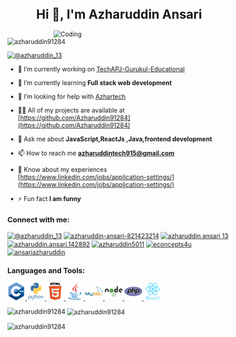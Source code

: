 <!--[![MasterHead](https://camo.githubusercontent.com/48ec00ed4c84e771db4a1db90b56352923a8d644452a32b434d68e97006c9337/68747470733a2f2f63686b736b696c6c732e636f6d2f77702d636f6e74656e742f75706c6f6164732f323032302f30342f504e432d416e696d617465642d42616e6e6572732e676966)] -->
<h1 align="center">Hi 👋, I'm Azharuddin Ansari</h1>
<!--<h3 align="center">A passionate java developer from India</h3> -->
<img align="right" alt="Coding" width="400" src="https://camo.githubusercontent.com/cae12fddd9d6982901d82580bdf321d81fb299141098ca1c2d4891870827bf17/68747470733a2f2f6d69726f2e6d656469756d2e636f6d2f6d61782f313336302f302a37513379765349765f7430696f4a2d5a2e676966">

<p align="left"> <img src="https://komarev.com/ghpvc/?username=azharuddin91284&label=Profile%20views&color=0e75b6&style=flat" alt="azharuddin91284" /> </p>

<p align="left"> <a href="https://twitter.com/@azharuddin_13" target="blank"><img src="https://img.shields.io/twitter/follow/@azharuddin_13?logo=twitter&style=for-the-badge" alt="@azharuddin_13" /></a> </p>

- 🔭 I’m currently working on [TechAPJ-Gurukul-Educational](https://github.com/Azharuddin91284/TechAPJ-Gurukul-EDucational-Website)

- 🌱 I’m currently learning **Full stack web development**

- 🤝 I’m looking for help with [Azhartech](https://github.com/Azharuddin91284/Azhartech)

- 👨‍💻 All of my projects are available at [https://github.com/Azharuddin91284](https://github.com/Azharuddin91284)

- 💬 Ask me about **JavaScript,ReactJs ,Java,frontend development**

- 📫 How to reach me **azharuddintech915@gmail.com**

- 📄 Know about my experiences [https://www.linkedin.com/jobs/application-settings/](https://www.linkedin.com/jobs/application-settings/)

- ⚡ Fun fact **I am funny**

<h3 align="left">Connect with me:</h3>
<p align="left">
<a href="https://twitter.com/@azharuddin_13" target="blank"><img align="center" src="https://raw.githubusercontent.com/rahuldkjain/github-profile-readme-generator/master/src/images/icons/Social/twitter.svg" alt="@azharuddin_13" height="30" width="40" /></a>
<a href="https://linkedin.com/in/azharuddin-ansari-821423214" target="blank"><img align="center" src="https://raw.githubusercontent.com/rahuldkjain/github-profile-readme-generator/master/src/images/icons/Social/linked-in-alt.svg" alt="azharuddin-ansari-821423214" height="30" width="40" /></a>
<a href="https://kaggle.com/azharuddin ansari 13" target="blank"><img align="center" src="https://raw.githubusercontent.com/rahuldkjain/github-profile-readme-generator/master/src/images/icons/Social/kaggle.svg" alt="azharuddin ansari 13" height="30" width="40" /></a>
<a href="https://fb.com/azharuddin.ansari.142892" target="blank"><img align="center" src="https://raw.githubusercontent.com/rahuldkjain/github-profile-readme-generator/master/src/images/icons/Social/facebook.svg" alt="azharuddin.ansari.142892" height="30" width="40" /></a>
<a href="https://instagram.com/azharuddin5011" target="blank"><img align="center" src="https://raw.githubusercontent.com/rahuldkjain/github-profile-readme-generator/master/src/images/icons/Social/instagram.svg" alt="azharuddin5011" height="30" width="40" /></a>
<a href="https://www.youtube.com/c/econcepts4u" target="blank"><img align="center" src="https://raw.githubusercontent.com/rahuldkjain/github-profile-readme-generator/master/src/images/icons/Social/youtube.svg" alt="econcepts4u" height="30" width="40" /></a>
<a href="https://www.leetcode.com/ansariazharuddin" target="blank"><img align="center" src="https://raw.githubusercontent.com/rahuldkjain/github-profile-readme-generator/master/src/images/icons/Social/leet-code.svg" alt="ansariazharuddin" height="30" width="40" /></a>
</p>

<h3 align="left">Languages and Tools:</h3>
<p align="left"> <a href="https://www.w3schools.com/cpp/" target="_blank" rel="noreferrer"> <img src="https://raw.githubusercontent.com/devicons/devicon/master/icons/cplusplus/cplusplus-original.svg" alt="cplusplus" width="40" height="40"/> </a> <a href="https://www.w3schools.com/css/" target="_blank" rel="noreferrer"> <img src="https://raw.githubusercontent.com/devicons/devicon/master/icons/python/python-original-wordmark.svg" alt="css3" width="40" height="40"/> </a> <a href="https://www.w3.org/html/" target="_blank" rel="noreferrer"> <img src="https://raw.githubusercontent.com/devicons/devicon/master/icons/html5/html5-original-wordmark.svg" alt="html5" width="40" height="40"/> </a> <a href="https://www.java.com" target="_blank" rel="noreferrer"> <img src="https://raw.githubusercontent.com/devicons/devicon/master/icons/java/java-original.svg" alt="java" width="40" height="40"/> </a> <a href="https://www.mysql.com/" target="_blank" rel="noreferrer"> <img src="https://raw.githubusercontent.com/devicons/devicon/master/icons/mysql/mysql-original-wordmark.svg" alt="mysql" width="40" height="40"/> </a> <a href="https://nodejs.org" target="_blank" rel="noreferrer"> <img src="https://raw.githubusercontent.com/devicons/devicon/master/icons/nodejs/nodejs-original-wordmark.svg" alt="nodejs" width="40" height="40"/> </a> <a href="https://www.php.net" target="_blank" rel="noreferrer"> <img src="https://raw.githubusercontent.com/devicons/devicon/master/icons/php/php-original.svg" alt="php" width="40" height="40"/> </a> <a href="https://reactjs.org/" target="_blank" rel="noreferrer"> <img src="https://raw.githubusercontent.com/devicons/devicon/master/icons/react/react-original-wordmark.svg" alt="react" width="40" height="40"/> </a> </p>

<p><img align="left" src="https://github-readme-stats.vercel.app/api/top-langs?username=azharuddin91284&show_icons=true&locale=en&layout=compact" alt="azharuddin91284" /></p>

<p>&nbsp;<img align="center" src="https://github-readme-stats.vercel.app/api?username=azharuddin91284&show_icons=true&locale=en" alt="azharuddin91284" /></p>

<p><img align="center" src="https://github-readme-streak-stats.herokuapp.com/?user=azharuddin91284&" alt="azharuddin91284" /></p>

